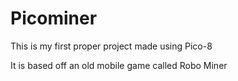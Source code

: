 
# Picominer

This is my first proper project made using Pico-8 

It is based off an old mobile game called Robo Miner